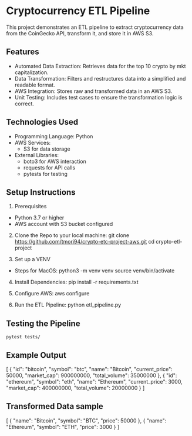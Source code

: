# Cryptocurrency ETL Pipeline

This project demonstrates an ETL pipeline to extract cryptocurrency data from the CoinGecko API, transform it, and store it in AWS S3.

## Features
- Automated Data Extraction: Retrieves data for the top 10 crypto by mkt capitalization.
- Data Transformation: Filters and restructures data into a simplified and readable format.
- AWS Integration: Stores raw and transformed data in an AWS S3.
- Unit Testing: Includes test cases to ensure the transformation logic is correct.

## Technologies Used
- Programming Language: Python
- AWS Services:
    - S3 for data storage
- External Libraries:
    - boto3 for AWS interaction
    - requests for API calls
    - pytests for testing

## Setup Instructions
1. Prerequisites
- Python 3.7 or higher
- AWS account with S3 bucket configured

2. Clone the Repo to your local machine:
git clone https://github.com/tmori94/crypto-etc-project-aws.git
cd crypto-etl-project

3. Set up a VENV
- Steps for MacOS:
    python3 -m venv venv
    source venv/bin/activate

4. Install Dependencies:
    pip install -r requirements.txt

5. Configure AWS:
    aws configure

6. Run the ETL Pipeline:
    python etl_pipeline.py

## Testing the Pipeline
    pytest tests/

## Example Output
[
  {
    "id": "bitcoin",
    "symbol": "btc",
    "name": "Bitcoin",
    "current_price": 50000,
    "market_cap": 900000000,
    "total_volume": 35000000
  },
  {
    "id": "ethereum",
    "symbol": "eth",
    "name": "Ethereum",
    "current_price": 3000,
    "market_cap": 400000000,
    "total_volume": 20000000
  }
]

## Transformed Data sample
[
  {
    "name": "Bitcoin",
    "symbol": "BTC",
    "price": 50000
  },
  {
    "name": "Ethereum",
    "symbol": "ETH",
    "price": 3000
  }
]
